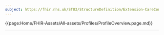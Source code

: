 ```yaml
---
subject: https://fhir.nhs.uk/STU3/StructureDefinition/Extension-CareConnect-GPC-ActualProblem-1
---
```


{{page:Home/FHIR-Assets/All-assets/Profiles/ProfileOverview.page.md}}

---